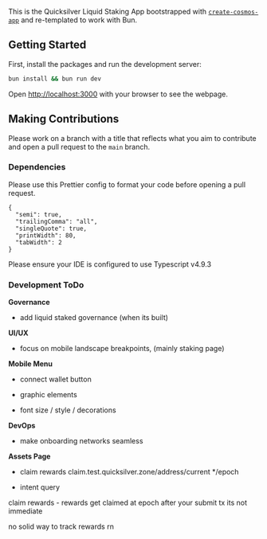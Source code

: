 This is the Quicksilver Liquid Staking App bootstrapped with [`create-cosmos-app`](https://github.com/cosmology-tech/create-cosmos-app) and re-templated to work with Bun.

## Getting Started

First, install the packages and run the development server:

```bash
bun install && bun run dev
```

Open [http://localhost:3000](http://localhost:3000) with your browser to see the webpage.

## Making Contributions

Please work on a branch with a title that reflects what you aim to contribute and open a pull request to the `main` branch.

### Dependencies

Please use this Prettier config to format your code before opening a pull request.

```
{
  "semi": true,
  "trailingComma": "all",
  "singleQuote": true,
  "printWidth": 80,
  "tabWidth": 2
}

```

Please ensure your IDE is configured to use Typescript v4.9.3

### Development ToDo

**Governance**

- add liquid staked governance (when its built)

**UI/UX**

- focus on mobile landscape breakpoints, (mainly staking page)

**Mobile Menu**

- connect wallet button

- graphic elements

- font size / style / decorations

**DevOps**

- make onboarding networks seamless

**Assets Page**

- claim rewards claim.test.quicksilver.zone/address/current \*/epoch

- intent query

claim rewards - rewards get claimed at epoch after your submit tx its not immediate

no solid way to track rewards rn
